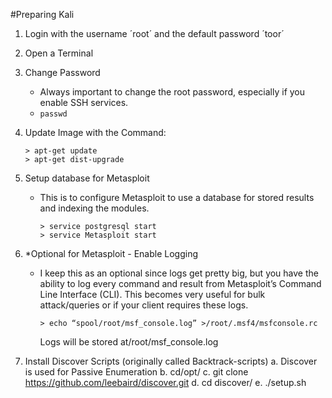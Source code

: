#Preparing Kali
1. Login with the username ´root´ and the default password ´toor´
2. Open a Terminal
3. Change Password
    - Always important to change the root password, especially if you enable SSH services.
    - ```passwd```
4. Update Image with the Command:
    ```shell
    > apt-get update
    > apt-get dist-upgrade
    ```

5. Setup database for Metasploit
    - This is to configure Metasploit to use a database for stored results and indexing the modules.

      ```shell
      > service postgresql start
      > service Metasploit start
      ```
6. *Optional for Metasploit - Enable Logging
    - I keep this as an optional since logs get pretty big, but you have the ability to log every command and result from Metasploit’s Command Line Interface (CLI). This becomes very useful for bulk attack/queries or if your client requires these logs.

        ```shell
        > echo “spool/root/msf_console.log” >/root/.msf4/msfconsole.rc
        ```
        Logs will be stored at/root/msf_console.log
7. Install Discover Scripts (originally called Backtrack-scripts)
a. Discover is used for Passive Enumeration
b. cd/opt/
c. git clone https://github.com/leebaird/discover.git
d. cd discover/
e. ./setup.sh
